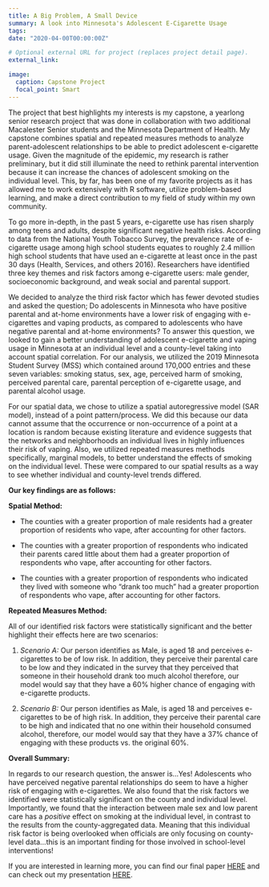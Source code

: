 ```yaml
---
title: A Big Problem, A Small Device
summary: A look into Minnesota's Adolescent E-Cigarette Usage
tags:
date: "2020-04-00T00:00:00Z"

# Optional external URL for project (replaces project detail page).
external_link: 

image:
  caption: Capstone Project
  focal_point: Smart
---
```



The project that best highlights my interests is my capstone, a yearlong senior research project that was done in collaboration with two additional Macalester Senior students and the Minnesota Department of Health. My capstone combines spatial and repeated measures methods to analyze parent-adolescent relationships to be able to predict adolescent e-cigarette usage. Given the magnitude of the epidemic, my research is rather preliminary, but it did still illuminate the need to rethink parental intervention because it can increase the chances of adolescent smoking on the individual level. This, by far, has been one of my favorite projects as it has allowed me to work extensively with R software, utilize problem-based learning, and make a direct contribution to my field of study within my own community.

To go more in-depth, in the past 5 years, e-cigarette use has risen sharply among teens and adults, despite significant negative health risks. According to data from the National Youth Tobacco Survey, the prevalence rate of e-cigarette usage among high school students equates to roughly 2.4 million high school students that have used an e-cigarette at least once in the past 30 days (Health, Services, and others 2016). Researchers have identified three key themes and risk factors among e-cigarette users: male gender, socioeconomic background, and weak social and parental support.

We decided to analyze the third risk factor which has fewer devoted studies and asked the question; Do adolescents in Minnesota who have positive parental and at-home environments have a lower risk of engaging with e-cigarettes and vaping products, as compared to adolescents who have negative parental and at-home environments? To answer this question, we looked to gain a better understanding of adolescent e-cigarette and vaping usage in Minnesota at an individual level and a county-level taking into account spatial correlation. For our analysis, we utilized the 2019 Minnesota Student Survey (MSS) which contained around 170,000 entries and these seven variables: smoking status, sex, age, perceived harm of smoking, perceived parental care, parental perception of e-cigarette usage, and parental alcohol usage. 

For our spatial data, we chose to utilize a spatial autoregressive model (SAR model), instead of a point pattern/process. We did this because our data cannot assume that the occurrence or non-occurrence of a point at a location is random because existing literature and evidence suggests that the networks and neighborhoods an individual lives in highly influences their risk of vaping. Also, we utilized repeated measures methods specifically, marginal models, to better understand the effects of smoking on the individual level. These were compared to our spatial results as a way to see whether individual and county-level trends differed.


**Our key findings are as follows:**


**Spatial Method:** 


- The counties with a greater proportion of male residents had a greater proportion of residents who vape, after accounting for other factors.


- The counties with a greater proportion of respondents who indicated their parents cared little about them had a greater proportion of respondents who vape, after accounting for other factors.


- The counties with a greater proportion of respondents who indicated they lived with someone who “drank too much” had a greater proportion of respondents who vape, after accounting for other factors.



**Repeated Measures Method:** 


All of our identified risk factors were statistically significant and the better highlight their effects here are two scenarios: 


1. *Scenario A:* Our person identifies as Male, is aged 18 and perceives e-cigarettes to be of low risk. In addition, they perceive their parental care to be low and they indicated in the survey that they perceived that someone in their household drank too much alcohol therefore, our model would say that they have a 60% higher chance of engaging with e-cigarette products.  


2. *Scenario B:* Our person identifies as Male, is aged 18 and perceives e-cigarettes to be of high risk. In addition, they perceive their parental care to be high and indicated that no one within their household consumed alcohol, therefore, our model would say that they have a 37% chance of engaging with these products vs. the original 60%. 

**Overall Summary:** 

In regards to our research question, the answer is...Yes! Adolescents who have perceived negative parental relationships do seem to have a higher risk of engaging with e-cigarettes. We also found that the risk factors we identified were statistically significant on the county and individual level. Importantly, we found that the interaction between male sex and low parent care has a *positive* effect on smoking at the individual level, in contrast to the results from the county-aggregated data. Meaning that this individual risk factor is being overlooked when officials are only focusing on county-level data...this is an important finding for those involved in school-level interventions!


If you are interested in learning more, you can find our final paper [HERE](CapstoneReport.pdf) and can check out my presentation [HERE](Capstone.pdf).
